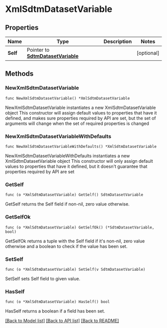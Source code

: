 # XmlSdtmDatasetVariable

## Properties

Name | Type | Description | Notes
------------ | ------------- | ------------- | -------------
**Self** | Pointer to [**SdtmDatasetVariable**](SdtmDatasetVariable.md) |  | [optional] 

## Methods

### NewXmlSdtmDatasetVariable

`func NewXmlSdtmDatasetVariable() *XmlSdtmDatasetVariable`

NewXmlSdtmDatasetVariable instantiates a new XmlSdtmDatasetVariable object
This constructor will assign default values to properties that have it defined,
and makes sure properties required by API are set, but the set of arguments
will change when the set of required properties is changed

### NewXmlSdtmDatasetVariableWithDefaults

`func NewXmlSdtmDatasetVariableWithDefaults() *XmlSdtmDatasetVariable`

NewXmlSdtmDatasetVariableWithDefaults instantiates a new XmlSdtmDatasetVariable object
This constructor will only assign default values to properties that have it defined,
but it doesn't guarantee that properties required by API are set

### GetSelf

`func (o *XmlSdtmDatasetVariable) GetSelf() SdtmDatasetVariable`

GetSelf returns the Self field if non-nil, zero value otherwise.

### GetSelfOk

`func (o *XmlSdtmDatasetVariable) GetSelfOk() (*SdtmDatasetVariable, bool)`

GetSelfOk returns a tuple with the Self field if it's non-nil, zero value otherwise
and a boolean to check if the value has been set.

### SetSelf

`func (o *XmlSdtmDatasetVariable) SetSelf(v SdtmDatasetVariable)`

SetSelf sets Self field to given value.

### HasSelf

`func (o *XmlSdtmDatasetVariable) HasSelf() bool`

HasSelf returns a boolean if a field has been set.


[[Back to Model list]](../README.md#documentation-for-models) [[Back to API list]](../README.md#documentation-for-api-endpoints) [[Back to README]](../README.md)


